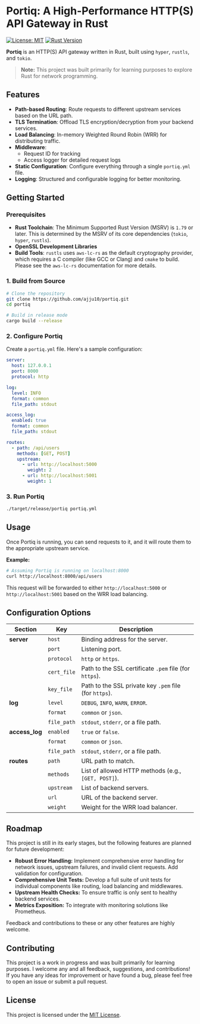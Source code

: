# Portiq: A High-Performance HTTP(S) API Gateway in Rust

[![License: MIT](https://img.shields.io/badge/License-MIT-yellow.svg)](https://opensource.org/licenses/MIT)
[![Rust Version](https://img.shields.io/badge/rust-1.79%2B-orange.svg)](https://www.rust-lang.org/)

**Portiq** is an HTTP(S) API gateway written in Rust, built using `hyper`, `rustls`, and `tokio`.

> **Note:** This project was built primarily for learning purposes to explore Rust for network programming.

## Features

- **Path-based Routing**: Route requests to different upstream services based on the URL path.
- **TLS Termination**: Offload TLS encryption/decryption from your backend services.
- **Load Balancing**: In-memory Weighted Round Robin (WRR) for distributing traffic.
- **Middleware**:
  - Request ID for tracking
  - Access logger for detailed request logs
- **Static Configuration**: Configure everything through a single `portiq.yml` file.
- **Logging**: Structured and configurable logging for better monitoring.

## Getting Started

### Prerequisites

- **Rust Toolchain**: The Minimum Supported Rust Version (MSRV) is `1.79` or later. This is determined by the MSRV of its core dependencies (`tokio`, `hyper`, `rustls`).
- **OpenSSL Development Libraries**
- **Build Tools**: `rustls` uses `aws-lc-rs` as the default cryptography provider, which requires a C compiler (like GCC or Clang) and `cmake` to build. Please see the `aws-lc-rs` documentation for more details.

### 1. Build from Source

```bash
# Clone the repository
git clone https://github.com/ajju10/portiq.git
cd portiq

# Build in release mode
cargo build --release
```

### 2. Configure Portiq

Create a `portiq.yml` file. Here's a sample configuration:

```yaml
server:
  host: 127.0.0.1
  port: 8000
  protocol: http

log:
  level: INFO
  format: common
  file_path: stdout

access_log:
  enabled: true
  format: common
  file_path: stdout

routes:
  - path: /api/users
    methods: [GET, POST]
    upstream:
      - url: http://localhost:5000
        weight: 2
      - url: http://localhost:5001
        weight: 1
```

### 3. Run Portiq

```bash
./target/release/portiq portiq.yml
```

## Usage

Once Portiq is running, you can send requests to it, and it will route them to the appropriate upstream service.

**Example:**

```bash
# Assuming Portiq is running on localhost:8000
curl http://localhost:8000/api/users
```

This request will be forwarded to either `http://localhost:5000` or `http://localhost:5001` based on the WRR load balancing.

## Configuration Options

| Section        | Key         | Description                                            |
|----------------|-------------|--------------------------------------------------------|
| **server**     | `host`      | Binding address for the server.                        |
|                | `port`      | Listening port.                                        |
|                | `protocol`  | `http` or `https`.                                     |
|                | `cert_file` | Path to the SSL certificate `.pem` file (for `https`). |
|                | `key_file`  | Path to the SSL private key `.pem` file (for `https`). |
| **log**        | `level`     | `DEBUG`, `INFO`, `WARN`, `ERROR`.                      |
|                | `format`    | `common` or `json`.                                    |
|                | `file_path` | `stdout`, `stderr`, or a file path.                    |
| **access_log** | `enabled`   | `true` or `false`.                                     |
|                | `format`    | `common` or `json`.                                    |
|                | `file_path` | `stdout`, `stderr`, or a file path.                    |
| **routes**     | `path`      | URL path to match.                                     |
|                | `methods`   | List of allowed HTTP methods (e.g., `[GET, POST]`).    |
|                | `upstream`  | List of backend servers.                               |
|                | `url`       | URL of the backend server.                             |
|                | `weight`    | Weight for the WRR load balancer.                      |

## Roadmap

This project is still in its early stages, but the following features are planned for future development:

- **Robust Error Handling:** Implement comprehensive error handling for network issues, upstream failures, and invalid client requests. Add validation for configuration.
- **Comprehensive Unit Tests:** Develop a full suite of unit tests for individual components like routing, load balancing and middlewares.
- **Upstream Health Checks:** To ensure traffic is only sent to healthy backend services.
- **Metrics Exposition:** To integrate with monitoring solutions like Prometheus.

Feedback and contributions to these or any other features are highly welcome.

## Contributing

This project is a work in progress and was built primarily for learning purposes. I welcome any and all feedback, suggestions, and contributions! If you have any ideas for improvement or have found a bug, please feel free to open an issue or submit a pull request.

## License

This project is licensed under the [MIT License](LICENSE).
